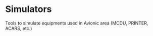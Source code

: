 Simulators
==========

Tools to simulate equipments used in Avionic area (MCDU, PRINTER, ACARS, etc.)
